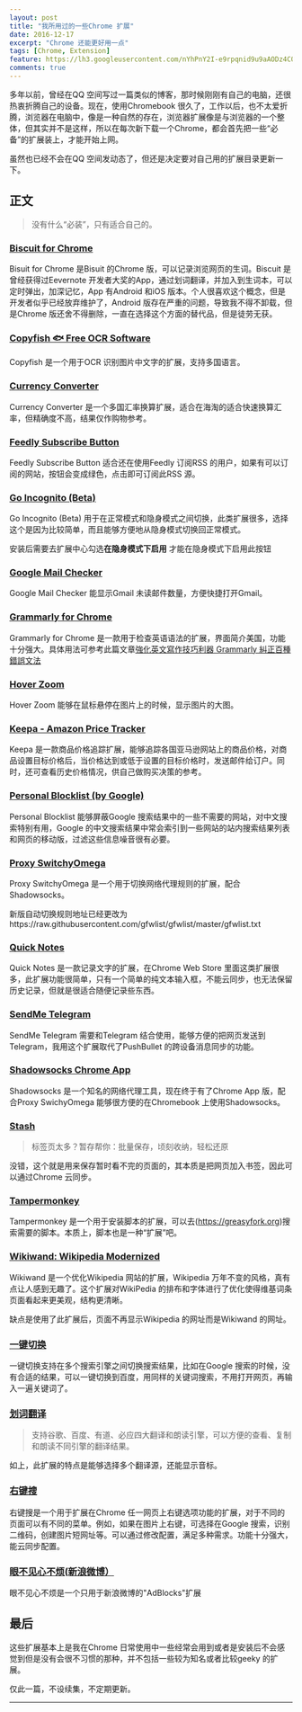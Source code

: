 ```yaml
---
layout: post
title: "我所用过的一些Chrome 扩展"
date: 2016-12-17
excerpt: "Chrome 还能更好用一点"
tags: [Chrome, Extension]
feature: https://lh3.googleusercontent.com/nYhPnY2I-e9rpqnid9u9aAODz4C04OycEGxqHG5vxFnA35OGmLMrrUmhM9eaHKJ7liB-=w300
comments: true
---
```


多年以前，曾经在QQ 空间写过一篇类似的博客，那时候刚刚有自己的电脑，还很热衷折腾自己的设备。现在，使用Chromebook 很久了，工作以后，也不太爱折腾，浏览器在电脑中，像是一种自然的存在，浏览器扩展像是与浏览器的一个整体，但其实并不是这样，所以在每次新下载一个Chrome，都会首先把一些“必备”的扩展装上，才能开始上网。

虽然也已经不会在QQ 空间发动态了，但还是决定要对自己用的扩展目录更新一下。

## 正文

>没有什么“必装”，只有适合自己的。

### [Biscuit for Chrome][l1]

Bisuit for Chrome 是Bisuit 的Chrome 版，可以记录浏览网页的生词。Biscuit 是曾经获得过Eevernote 开发者大奖的App，通过划词翻译，并加入到生词本，可以定时弹出，加深记忆，App 有Android 和iOS 版本。个人很喜欢这个概念，但是开发者似乎已经放弃维护了，Android 版存在严重的问题，导致我不得不卸载，但是Chrome 版还舍不得删除，一直在选择这个方面的替代品，但是徒劳无获。

### [Copyfish 🐟 Free OCR Software][l2]

Copyfish 是一个用于OCR 识别图片中文字的扩展，支持多国语言。

### [Currency Converter][l3]

Currency Converter 是一个多国汇率换算扩展，适合在海淘的适合快速换算汇率，但精确度不高，结果仅作购物参考。

### [Feedly Subscribe Button][l4]

Feedly Subscribe Button 适合还在使用Feedly 订阅RSS 的用户，如果有可以订阅的网站，按钮会变成绿色，点击即可订阅此RSS 源。

### [Go Incognito (Beta)][l5]

Go Incognito (Beta) 用于在正常模式和隐身模式之间切换，此类扩展很多，选择这个是因为比较简单，而且能够方便地从隐身模式切换回正常模式。

安装后需要去扩展中心勾选**在隐身模式下启用** 才能在隐身模式下启用此按钮

### [Google Mail Checker][l6]

Google Mail Checker 能显示Gmail 未读邮件数量，方便快捷打开Gmail。

### [Grammarly for Chrome][l7]

Grammarly for Chrome 是一款用于检查英语语法的扩展，界面简介美国，功能十分强大。具体用法可参考此篇文章[強化英文寫作技巧利器 Grammarly 糾正百種錯誤文法][ref1]

### [Hover Zoom][l8]

Hover Zoom 能够在鼠标悬停在图片上的时候，显示图片的大图。

### [Keepa - Amazon Price Tracker][l9]

Keepa 是一款商品价格追踪扩展，能够追踪各国亚马逊网站上的商品价格，对商品设置目标价格后，当价格达到或低于设置的目标价格时，发送邮件给订户。同时，还可查看历史价格情况，供自己做购买决策的参考。

### [Personal Blocklist (by Google)][l10]

Personal Blocklist 能够屏蔽Google 搜索结果中的一些不需要的网站，对中文搜索特别有用，Google 的中文搜索结果中常会索引到一些网站的站内搜索结果列表和网页的移动版，过滤这些信息噪音很有必要。

### [Proxy SwitchyOmega][l11]

Proxy SwitchyOmega 是一个用于切换网络代理规则的扩展，配合Shadowsocks。

新版自动切换规则地址已经更改为https://raw.githubusercontent.com/gfwlist/gfwlist/master/gfwlist.txt

### [Quick Notes][l12]

Quick Notes 是一款记录文字的扩展，在Chrome Web Store 里面这类扩展很多，此扩展功能很简单，只有一个简单的纯文本输入框，不能云同步，也无法保留历史记录，但就是很适合随便记录些东西。

### [SendMe Telegram][l13]

SendMe Telegram 需要和Telegram 结合使用，能够方便的把网页发送到Telegram，我用这个扩展取代了PushBullet 的跨设备消息同步的功能。

### [Shadowsocks Chrome App][l14]

Shadowsocks 是一个知名的网络代理工具，现在终于有了Chrome App 版，配合Proxy SwichyOmega 能够很方便的在Chromebook 上使用Shadowsocks。

### [Stash][l15]

>标签页太多？暂存帮你：批量保存，顷刻收纳，轻松还原

没错，这个就是用来保存暂时看不完的页面的，其本质是把网页加入书签，因此可以通过Chrome 云同步。

### [Tampermonkey][l16]

Tampermonkey 是一个用于安装脚本的扩展，可以去(https://greasyfork.org)搜索需要的脚本。本质上，脚本也是一种“扩展”吧。

### [Wikiwand: Wikipedia Modernized][l17]

Wikiwand 是一个优化Wikipedia 网站的扩展，Wikipedia 万年不变的风格，真有点让人感到无趣了。这个扩展对WikiPedia 的排布和字体进行了优化使得维基词条页面看起来更美观，结构更清晰。

缺点是使用了此扩展后，页面不再显示Wikipedia 的网址而是Wikiwand 的网址。

### [一键切换][l18]

一键切换支持在多个搜索引擎之间切换搜索结果，比如在Google 搜索的时候，没有合适的结果，可以一键切换到百度，用同样的关键词搜索，不用打开网页，再输入一遍关键词了。

### [划词翻译][l19]

>支持谷歌、百度、有道、必应四大翻译和朗读引擎，可以方便的查看、复制和朗读不同引擎的翻译结果。

如上，此扩展的特点是能够选择多个翻译源，还能显示音标。

### [右键搜][l20]

右键搜是一个用于扩展在Chrome 任一网页上右键选项功能的扩展，对于不同的页面可以有不同的菜单。例如，如果在图片上右键，可选择在Google 搜索，识别二维码，创建图片短网址等。可以通过修改配置，满足多种需求。功能十分强大，能云同步配置。

### [眼不见心不烦(新浪微博）][l21]

眼不见心不烦是一个只用于新浪微博的"AdBlocks"扩展

## 最后

这些扩展基本上是我在Chrome 日常使用中一些经常会用到或者是安装后不会感觉到但是没有会很不习惯的那种，并不包括一些较为知名或者比较geeky 的扩展。

仅此一篇，不设续集，不定期更新。

----------
[l1]:https://chrome.google.com/webstore/detail/biscuit-for-chrome/flghkehjclghmdkeckchoolckhajedpl
[l2]:https://chrome.google.com/webstore/detail/copyfish-🐟-free-ocr-soft/eenjdnjldapjajjofmldgmkjaienebbj
[l3]:https://chrome.google.com/webstore/detail/currency-converter/lncdobdbibdgoiohgnflmjajfphcnakg
[l4]:https://chrome.google.com/webstore/detail/gbbnddjfcllebfcnihfgmdplgaiejepc
[l5]:https://chrome.google.com/webstore/detail/go-incognito-beta/oimfnddepdafdfmammggkfmdepfmipai
[l6]:https://chrome.google.com/webstore/detail/google-mail-checker/mihcahmgecmbnbcchbopgniflfhgnkff
[l7]:https://chrome.google.com/webstore/detail/grammarly-for-chrome/kbfnbcaeplbcioakkpcpgfkobkghlhen
[ref1]:http://www.playpcesor.com/2015/11/grammarly.html
[l8]:https://chrome.google.com/webstore/detail/hover-zoom/nonjdcjchghhkdoolnlbekcfllmednbl
[l9]:https://chrome.google.com/webstore/detail/keepa-amazon-price-tracke/neebplgakaahbhdphmkckjjcegoiijjo
[l10]:https://chrome.google.com/webstore/detail/personal-blocklist-by-goo/nolijncfnkgaikbjbdaogikpmpbdcdef
[l11]:https://chrome.google.com/webstore/detail/padekgcemlokbadohgkifijomclgjgif
[l12]:https://chrome.google.com/webstore/detail/quick-notes/bfcpbjicbalkonjedgogipelaagampkf
[l13]:https://chrome.google.com/webstore/detail/sendme-telegram/ckkfnchnfmgpiejgaacmbngkcjbaaipd
[l14]:https://chrome.google.com/webstore/detail/shadowsocks/fnhhahhihediajgefcnlpdmnogndblbi
[l15]:https://chrome.google.com/webstore/detail/stash/bnhjedgfogckebfhnlicnkbdjlmpibck
[l16]:https://chrome.google.com/webstore/detail/tampermonkey/dhdgffkkebhmkfjojejmpbldmpobfkfo
[l17]:https://chrome.google.com/webstore/detail/wikiwand-wikipedia-modern/emffkefkbkpkgpdeeooapgaicgmcbolj
[l18]:https://chrome.google.com/webstore/detail/fknieppmhfgnjilnkdeoegocjkijpbfh
[l19]:https://chrome.google.com/webstore/detail/ikhdkkncnoglghljlkmcimlnlhkeamad
[l20]:https://chrome.google.com/webstore/detail/context-menus/phlfmkfpmphogkomddckmggcfpmfchpn
[l21]:https://chrome.google.com/webstore/detail/aognaapdfnnldnjglanfbbklaakbpejm
